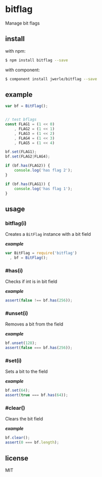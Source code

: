 bitflag
=====

Manage bit flags

## install

with npm:

```sh
$ npm install bitflag --save
```

with component:

```sh
$ component install jwerle/bitflag --save
```

## example

```js
var bf = BitFlag();


// test bflags
const FLAG1 = (1 << 0)
    , FLAG2 = (1 << 1)
    , FLAG3 = (1 << 2)
    , FLAG4 = (1 << 3)
    , FLAG5 = (1 << 4)

bf.set(FLAG1);
bf.set(FLAG2|FLAG4);

if (bf.has(FLAG2)) {
	console.log('has flag 2');
}

if (bf.has(FLAG1)) {
	console.log('has flag 1');
}

```

## usage

### bitflag(i)

Creates a `BitFlag` instance with a bit field

***example***

```js
var BitFlag = require('bitflag')
  , bf = BitFlag();
```

### #has(i)

Checks if int is in bit field

***example***

```js
assert(false !== bf.has(256));
```

### #unset(i)

Removes a bit from the field

***example***

```js
bf.unset(128);
assert(false === bf.has(256));
```

### #set(i)

Sets a bit to the field

***example***

```js
bf.set(64);
assert(true === bf.has(64));
```


### #clear()

Clears the bit field

***example***

```js
bf.clear();
assert(0 === bf.length);
```


## license

MIT